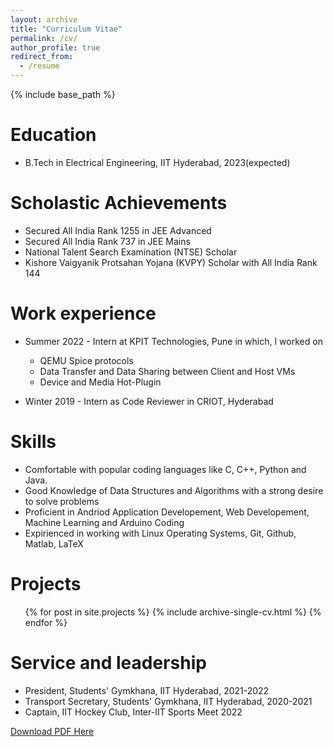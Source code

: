 ```yaml
---
layout: archive
title: "Curriculum Vitae"
permalink: /cv/
author_profile: true
redirect_from:
  - /resume
---
```


{% include base_path %}

Education
======
* B.Tech in Electrical Engineering, IIT Hyderabad, 2023(expected)

Scholastic Achievements
======
* Secured All India Rank 1255 in JEE Advanced
* Secured All India Rank 737 in JEE Mains
* National Talent Search Examination (NTSE) Scholar
* Kishore Vaigyanik Protsahan Yojana (KVPY) Scholar with All India Rank 144

Work experience
======
* Summer 2022 - Intern at KPIT Technologies, Pune in which, I worked on
  * QEMU Spice protocols
  * Data Transfer and Data Sharing between Client and Host VMs
  * Device and Media Hot-Plugin

* Winter 2019 - Intern as Code Reviewer in CRIOT, Hyderabad
  
Skills
======
* Comfortable with popular coding languages like C, C++, Python and Java.
* Good Knowledge of Data Structures and Algorithms with a strong desire to solve problems
* Proficient in Andriod Application Developement, Web Developement, Machine Learning and Arduino Coding
* Expirienced in working with Linux Operating Systems, Git, Github, Matlab, LaTeX

Projects
======
  <ul>{% for post in site.projects %}
    {% include archive-single-cv.html %}
  {% endfor %}</ul>
  
Service and leadership
======
* President, Students' Gymkhana, IIT Hyderabad, 2021-2022
* Transport Secretary, Students' Gymkhana, IIT Hyderabad, 2020-2021
* Captain, IIT Hockey Club, Inter-IIT Sports Meet 2022

[Download PDF Here](https://github.com/ArunSakthiAnandM/ArunSakthiAnandM.github.io/blob/7c01611623f8b690295e44c1854250f4e3b321c6/files/resume.pdf)